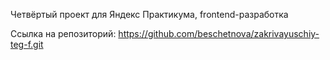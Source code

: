Четвёртый проект для Яндекс Практикума, frontend-разработка

Ссылка на репозиторий: https://github.com/beschetnova/zakrivayuschiy-teg-f.git
